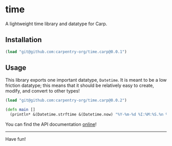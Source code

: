 # time

A lightweight time library and datatype for Carp.

## Installation

```clojure
(load "git@github.com:carpentry-org/time.carp@0.0.1")
```

## Usage

This library exports one important datatype, `Datetime`. It is meant to be a low
friction datatype; this means that it should be relatively easy to create,
modify, and convert to other types!

```clojure
(load "git@github.com:carpentry-org/time.carp@0.0.2")

(defn main []
  (println* &(Datetime.strftime &(Datetime.now) "%Y-%m-%d %I:%M:%S.%n %p %z")))
```

You can find the API documentation [online](https://veitheller.de/time/)!

<hr/>

Have fun!

